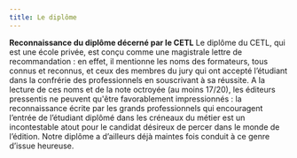 ```yaml
---
title: Le diplôme
---
```


**Reconnaissance du diplôme décerné par le CETL**
Le diplôme du CETL, qui est une école privée, est conçu comme une magistrale lettre de recommandation : en effet, il mentionne les noms des formateurs, tous connus et reconnus, et ceux des membres du jury qui ont accepté l’étudiant dans la confrérie des professionnels en souscrivant à sa réussite.
A la lecture de ces noms et de la note octroyée (au moins 17/20), les éditeurs pressentis ne peuvent qu'être favorablement impressionnés : la reconnaissance écrite par les grands professionnels qui encouragent l’entrée de l’étudiant diplômé dans les créneaux du métier est un incontestable atout pour le candidat désireux de percer dans le monde de l’édition. Notre diplôme a d’ailleurs déjà maintes fois conduit à ce genre d’issue heureuse.
